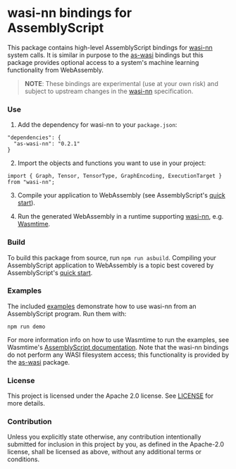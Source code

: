 # wasi-nn bindings for AssemblyScript

This package contains high-level AssemblyScript bindings for [wasi-nn] system calls. It is similar
in purpose to the [as-wasi] bindings but this package provides optional access to a system's machine
learning functionality from WebAssembly.

[wasi-nn]: https://github.com/WebAssembly/wasi-nn
[as-wasi]: https://github.com/bytecodealliance/wasi

> __NOTE__: These bindings are experimental (use at your own risk) and subject to upstream changes
> in the [wasi-nn] specification.

### Use

1. Add the dependency for wasi-nn to your `package.json`:
  ```
  "dependencies": {
    "as-wasi-nn": "0.2.1"
  }
  ```

2. Import the objects and functions you want to use in your project:
  ```
  import { Graph, Tensor, TensorType, GraphEncoding, ExecutionTarget } from "wasi-nn";
  ```

3. Compile your application to WebAssembly (see AssemblyScript's [quick start]).

4. Run the generated WebAssembly in a runtime supporting [wasi-nn], e.g. [Wasmtime].

[Wasmtime]: https://wasmtime.dev


### Build

To build this package from source, run `npm run asbuild`. Compiling your AssemblyScript application
to WebAssembly is a topic best covered by AssemblyScript's [quick start].

[quick start]: https://www.assemblyscript.org/quick-start.html


### Examples

The included [examples] demonstrate how to use wasi-nn from an AssemblyScript program. Run them
with:

```
npm run demo
```

For more information info on how to use Wasmtime to run the examples, see Wasmtime's [AssemblyScript
documentation]. Note that the wasi-nn bindings do not perform any WASI filesystem access; this
functionality is provided by the [as-wasi] package.

[examples]: examples
[AssemblyScript documentation]: https://docs.wasmtime.dev/wasm-assemblyscript.html
[as-wasi]: https://github.com/jedisct1/as-wasi


### License

This project is licensed under the Apache 2.0 license. See [LICENSE] for more details.

[LICENSE]: ../LICENSE


### Contribution

Unless you explicitly state otherwise, any contribution intentionally submitted for inclusion in
this project by you, as defined in the Apache-2.0 license, shall be licensed as above, without any
additional terms or conditions.
